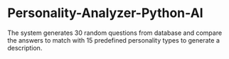 # Personality-Analyzer-Python-AI
The system generates 30 random questions from database and compare the answers to match with 15 predefined personality types to generate a description.
